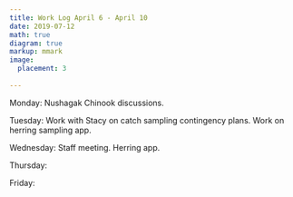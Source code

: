 ```yaml
---
title: Work Log April 6 - April 10
date: 2019-07-12
math: true
diagram: true
markup: mmark
image:
  placement: 3
  
---
```


Monday: Nushagak Chinook discussions.

Tuesday: Work with Stacy on catch sampling contingency plans. Work on herring sampling app.

Wednesday: Staff meeting. Herring app.

Thursday: 

Friday: 

